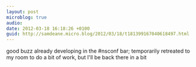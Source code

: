 ```yaml
---
layout: post
microblog: true
audio: 
date: 2012-03-18 16:18:26 +0100
guid: http://samdeane.micro.blog/2012/03/18/t181399167040618497.html
---
```

good buzz already developing in the #nsconf bar; temporarily retreated to my room to do a bit of work, but I'll be back there in a bit
